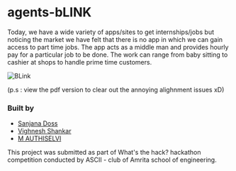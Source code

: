 # agents-bLINK
Today, we have a wide variety of apps/sites to get internships/jobs but noticing the market we have felt that there is no app in which we can gain access to part time jobs. The app acts as a middle man and provides hourly pay for a particular job to be done. The work can range from baby sitting to cashier at shops to handle prime time customers.

![BLink](https://user-images.githubusercontent.com/70975084/126063604-976405c9-45ef-46cc-b348-2a821f5396af.png)

(p.s : view the pdf version to clear out the annoying alighnment issues xD)

### Built by
  - [Sanjana Doss](https://github.com/sanjanadoss)
  - [Vighnesh Shankar](https://github.com/VighneshShankar23)
  - [M AUTHISELVI](https://github.https://github.com/WOLFskin01)

This project was submitted as part of What's the hack? hackathon competition conducted by ASCII - club of Amrita school of engineering. 
